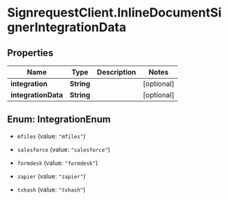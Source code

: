 # SignrequestClient.InlineDocumentSignerIntegrationData

## Properties
Name | Type | Description | Notes
------------ | ------------- | ------------- | -------------
**integration** | **String** |  | [optional] 
**integrationData** | **String** |  | [optional] 


<a name="IntegrationEnum"></a>
## Enum: IntegrationEnum


* `mfiles` (value: `"mfiles"`)

* `salesforce` (value: `"salesforce"`)

* `formdesk` (value: `"formdesk"`)

* `zapier` (value: `"zapier"`)

* `txhash` (value: `"txhash"`)




